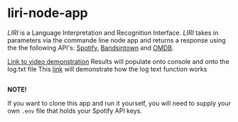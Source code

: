 # liri-node-app

*LIRI* is a Language Interpretation and Recognition Interface. *LIRI* takes in parameters via the commande line node app and returns a response using the the following API's: [Spotify][2], [Bandsintown][3] and [OMDB][4]. 

[Link to video demonstration][1]
Results will populate onto console and onto the log.txt file 
This [link][5] will demonstrate how the log text function works 

##
**NOTE!**

If you want to clone this app and run it yourself, you will need to supply your own `.env` file that holds your Spotify API keys. 

[1]:https://drive.google.com/file/d/1HqLH9Px14kQ86PpBNjVdumowf7D8w4BD/view?usp=sharing

[2]:https://developer.spotify.com/documentation/web-api/
[3]:https://manager.bandsintown.com/support/bandsintown-api
[4]:http://www.omdbapi.com/
[5]: https://drive.google.com/file/d/1TQM-HOvdqZpMy5Nr6_7kZNusLQ8lypiJ/view
